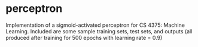 # perceptron
Implementation of a sigmoid-activated perceptron for CS 4375: Machine Learning.
Included are some sample training sets, test sets, and outputs (all produced after training for 500 epochs with learning rate = 0.9)
